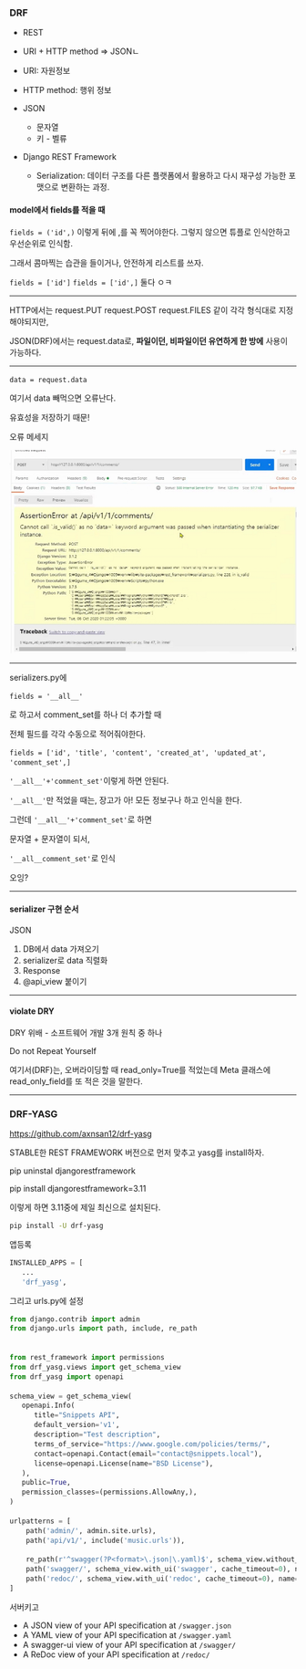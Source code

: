 ### DRF

* REST
* URI + HTTP method => JSONㄴ
* URI: 자원정보
* HTTP method: 행위 정보
* JSON
  * 문자열
  * 키 - 벨류



* Django REST Framework
  * Serialization: 데이터 구조를 다른 플랫폼에서 활용하고 다시 재구성 가능한 포맷으로 변환하는 과정.



#### model에서 fields를 적을 때

`fields = ('id',)` 이렇게 뒤에 ,를 꼭 찍어야한다. 그렇지 않으면 튜플로 인식안하고 우선순위로 인식함.

그래서 콤마찍는 습관을 들이거나, 안전하게 리스트를 쓰자.

`fields = ['id']` `fields = ['id',]` 둘다 ㅇㅋ



-----



HTTP에서는 request.PUT  request.POST  request.FILES 같이 각각 형식대로 지정해야되지만,

JSON(DRF)에서는 request.data로, **파일이던, 비파일이던 유연하게 한 방에** 사용이 가능하다.



-------



`data = request.data `

여기서 data 빼먹으면 오류난다.

유효성을 저장하기 때문!



오류 메세지

![image-20201006135654254](./image03.png)



----------



serializers.py에 

`fields = '__all__'`

로 하고서 comment_set를 하나 더 추가할 때

전체 필드를 각각 수동으로 적어줘야한다.

`fields = ['id', 'title', 'content', 'created_at', 'updated_at', 'comment_set',]`



`'__all__'+'comment_set'`이렇게 하면 안된다.

`'__all__'`만 적었을 때는, 장고가 아! 모든 정보구나 하고 인식을 한다. 

그런데 `'__all__'+'comment_set'`로 하면

문자열 + 문자열이 되서, 

`'__all__comment_set'`로 인식 

오잉?



-------

#### serializer 구현 순서

JSON

1. DB에서 data 가져오기
2. serializer로 data 직렬화
3. Response
4. @api_view 붙이기



-------

#### violate DRY

DRY 위배 - 소프트웨어 개발 3개 원칙 중 하나

Do not Repeat Yourself

여기서(DRF)는, 오버라이딩할 때 read_only=True를 적었는데 Meta 클래스에 read_only_field를 또 적은 것을 말한다. 



----------

### DRF-YASG

https://github.com/axnsan12/drf-yasg

STABLE한 REST FRAMEWORK 버전으로 먼저 맞추고 yasg를 install하자.

pip uninstal djangorestframework

pip install djangorestframework=3.11

이렇게 하면 3.11중에 제일 최신으로 설치된다.

```bash
pip install -U drf-yasg
```



앱등록

```python
INSTALLED_APPS = [
   ...
   'drf_yasg',
```



그리고 urls.py에 설정

```python
from django.contrib import admin
from django.urls import path, include, re_path


from rest_framework import permissions
from drf_yasg.views import get_schema_view
from drf_yasg import openapi

schema_view = get_schema_view(
   openapi.Info(
      title="Snippets API",
      default_version='v1',
      description="Test description",
      terms_of_service="https://www.google.com/policies/terms/",
      contact=openapi.Contact(email="contact@snippets.local"),
      license=openapi.License(name="BSD License"),
   ),
   public=True,
   permission_classes=(permissions.AllowAny,),
)

urlpatterns = [
    path('admin/', admin.site.urls),
    path('api/v1/', include('music.urls')),
    
    re_path(r'^swagger(?P<format>\.json|\.yaml)$', schema_view.without_ui(cache_timeout=0), name='schema-json'),
    path('swagger/', schema_view.with_ui('swagger', cache_timeout=0), name='schema-swagger-ui'),
    path('redoc/', schema_view.with_ui('redoc', cache_timeout=0), name='schema-redoc'),
]

```



서버키고 

- A JSON view of your API specification at `/swagger.json`
- A YAML view of your API specification at `/swagger.yaml`
- A swagger-ui view of your API specification at `/swagger/`
- A ReDoc view of your API specification at `/redoc/`



